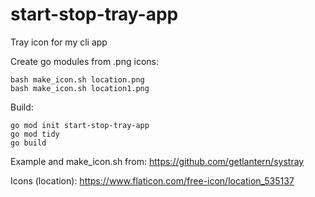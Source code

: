 # start-stop-tray-app
Tray icon for my cli app


Create go modules from .png icons:
```
bash make_icon.sh location.png
bash make_icon.sh location1.png
```

Build:
```
go mod init start-stop-tray-app
go mod tidy
go build
```

Example and make_icon.sh from:
https://github.com/getlantern/systray

Icons (location):
https://www.flaticon.com/free-icon/location_535137

